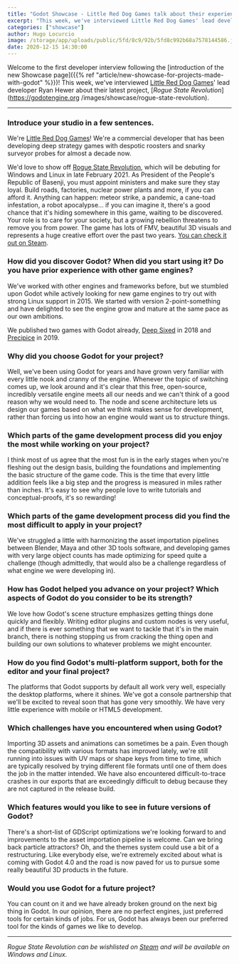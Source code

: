 ```yaml
---
title: "Godot Showcase - Little Red Dog Games talk about their experience"
excerpt: "This week, we've interviewed Little Red Dog Games' lead developer Ryan Hewer about their latest project, Rogue State Revolution."
categories: ["showcase"]
author: Hugo Locurcio
image: /storage/app/uploads/public/5fd/8c9/92b/5fd8c992b68a7578144586.jpg
date: 2020-12-15 14:30:00
---
```


Welcome to the first developer interview following the [introduction of the new Showcase page]({{% ref "article/new-showcase-for-projects-made-with-godot" %}})! This week, we've interviewed [Little Red Dog Games](https://www.littlereddoggames.com/)' lead developer Ryan Hewer about their latest project, [*Rogue State Revolution*](https://godotengine.org /images/showcase/rogue-state-revolution).

___

### Introduce your studio in a few sentences.

We're [Little Red Dog Games](https://www.littlereddoggames.com/)! We're a commercial developer that has been developing deep strategy games with despotic roosters and snarky surveyor probes for almost a decade now.

We'd love to show off [Rogue State Revolution](https://store.steampowered.com/app/1145340/Rogue_State_Revolution/), which will be debuting for Windows and Linux in late February 2021. As President of the People's Republic of Basenji, you must appoint ministers and make sure they stay loyal. Build roads, factories, nuclear power plants and more, if you can afford it. Anything can happen: meteor strike, a pandemic, a cane-toad infestation, a robot apocalypse... if you can imagine it, there's a good chance that it's hiding somewhere in this game, waiting to be discovered. Your role is to care for your society, but a growing rebellion threatens to remove you from power. The game has lots of FMV, beautiful 3D visuals and represents a huge creative effort over the past two years. [You can check it out on Steam](https://store.steampowered.com/app/1145340/Rogue_State_Revolution/).

### How did you discover Godot? When did you start using it? Do you have prior experience with other game engines?

We've worked with other engines and frameworks before, but we stumbled upon Godot while actively looking for new game engines to try out with strong Linux support in 2015. We started with version 2-point-something and have delighted to see the engine grow and mature at the same pace as our own ambitions.

We published two games with Godot already, [Deep Sixed](https://store.steampowered.com/app/591000/Deep_Sixed/) in 2018 and [Precipice](https://store.steampowered.com/app/951670/Precipice/) in 2019.

### Why did you choose Godot for your project?

Well, we've been using Godot for years and have grown very familiar with every little nook and cranny of the engine. Whenever the topic of switching comes up, we look around and it's clear that this free, open-source, incredibly versatile engine meets all our needs and we can't think of a good reason why we would need to. The node and scene architecture lets us design our games based on what we think makes sense for development, rather than forcing us into how an engine would want us to structure things.

### Which parts of the game development process did you enjoy the most while working on your project?

I think most of us agree that the most fun is in the early stages when you're fleshing out the design basis, building the foundations and implementing the basic structure of the game code. This is the time that every little addition feels like a big step and the progress is measured in miles rather than inches. It's easy to see why people love to write tutorials and conceptual-proofs, it's so rewarding!

### Which parts of the game development process did you find the most difficult to apply in your project?

We've struggled a little with harmonizing the asset importation pipelines between Blender, Maya and other 3D tools software, and developing games with very large object counts has made optimizing for speed quite a challenge (though admittedly, that would also be a challenge regardless of what engine we were developing in).

### How has Godot helped you advance on your project? Which aspects of Godot do you consider to be its strength?

We love how Godot's scene structure emphasizes getting things done quickly and flexibly. Writing editor plugins and custom nodes is very useful, and if there is ever something that we want to tackle that it's in the main branch, there is nothing stopping us from cracking the thing open and building our own solutions to whatever problems we might encounter.

### How do you find Godot's multi-platform support, both for the editor and your final project?

The platforms that Godot supports by default all work very well, especially the desktop platforms, where it shines. We've got a console partnership that we'll be excited to reveal soon that has gone very smoothly. We have very little experience with mobile or HTML5 development.

### Which challenges have you encountered when using Godot?

Importing 3D assets and animations can sometimes be a pain. Even though the compatibility with various formats has improved lately, we're still running into issues with UV maps or shape keys from time to time, which are typically resolved by trying different file formats until one of them does the job in the matter intended. We have also encountered difficult-to-trace crashes in our exports that are exceedingly difficult to debug because they are not captured in the release build.

### Which features would you like to see in future versions of Godot?

There's a short-list of GDScript optimizations we're looking forward to and improvements to the asset importation pipeline is welcome. Can we bring back particle attractors? Oh, and the themes system could use a bit of a restructuring. Like everybody else, we're extremely excited about what is coming with Godot 4.0 and the road is now paved for us to pursue some really beautiful 3D products in the future.

### Would you use Godot for a future project?

You can count on it and we have already broken ground on the next big thing in Godot. In our opinion, there are no perfect engines, just preferred tools for certain kinds of jobs. For us, Godot has always been our preferred tool for the kinds of games we like to develop.

 ___

*Rogue State Revolution can be wishlisted on [Steam](https://store.steampowered.com/app/1145340/Rogue_State_Revolution/) and will be available on Windows and Linux.*

